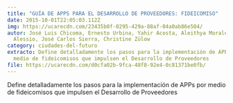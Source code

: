 ```yaml
---
title: "GUÍA DE APPS PARA EL DESARROLLO DE PROVEEDORES: FIDEICOMISO"
date: 2015-10-01T22:05:03.112Z
img: https://ucarecdn.com/23435b0f-0295-429a-88af-04a0ab86e504/
autor: José Luis Chicoma, Ernesto Urbina, Yahir Acosta, Aleithya Morales, Sofia
  Alessio, José Carlos Sierra, Christine Zülow
category: ciudades-del-futuro
extracto: Define detalladamente los pasos para la implementación de APPs por
  medio de fideicomisos que impulsen el Desarrollo de Proveedores
file: https://ucarecdn.com/d0cfa02b-9fca-48f8-92e4-0c81371be0fb/
---
```

<!--StartFragment-->

Define detalladamente los pasos para la implementación de APPs por medio de fideicomisos que impulsen el Desarrollo de Proveedores

<!--EndFragment-->